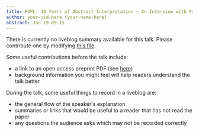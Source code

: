```yaml
---
title: POPL: 40 Years of Abstract Interpretation — An Interview with Patrick Cousot
author: your-uid-here (your-name-here)
abstract: Jan 19 09:15
---
```


There is currently no liveblog summary available for this talk. Please contribute one by modifying [this file](https://github.com/ocamllabs/popl2017-blog/blob/master/POPL-19/years-of-abstract-interpretation-an-interview-with-patrick-cousot.md).

Some useful contributions before the talk include:
* a link to an open access preprint PDF (see [here](https://github.com/gasche/popl2017-papers))
* background information you might feel will help readers understand the talk better

During the talk, some useful things to record in a liveblog are:
* the general flow of the speaker's explanation
* summaries or links that would be useful to a reader that has not read the paper
* any questions the audience asks which may not be recorded correctly
